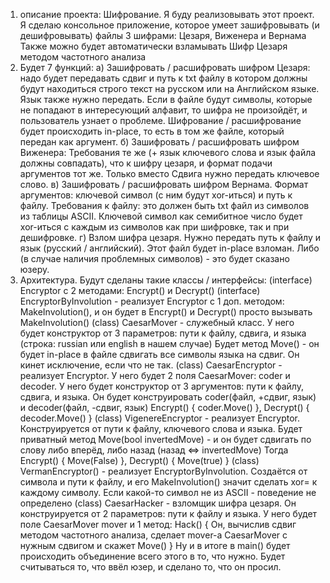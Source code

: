 1) описание проекта:
Шифрование. Я буду реализовывать этот проект. Я сделаю консольное приложение,
которое умеет зашифровывать (и дешифровывать) файлы 3 шифрами: Цезаря, Виженера и Вернама
Также можно будет автоматически взламывать Шифр Цезаря методом частотного анализа 
2) Будет 7 функций:
	а) Зашифровать / расшифровать шифром Цезаря: надо будет передавать сдвиг и путь к txt файлу
	в котором должны будут находиться строго текст на русском или на Английском языке. Язык также нужно передать.
	Если в файле будут символы, которые не попадают в интересующий алфавит, то шифра не произойдёт, и пользователь
	узнает о проблеме. Шифрование / расшифрование будет происходить in-place, то есть в том же файле,
	который передан как аргумент.
	б) Зашифровать / расшифровать шифром Виженера: Требования те же (+ язык ключевого слова и язык файла должны совпадать),
	что к шифру цезаря, и формат подачи аргументов тот же.
	Только вместо Сдвига нужно передать ключевое слово.
	в) Зашифровать / расшифровать шифром Вернама. Формат аргументов: ключевой символ (с ним будут xor-иться) и путь к файлу.
	Требования к файлу: это должен быть txt файл из символов из таблицы ASCII. 
	Ключевой символ как семибитное число будет xor-иться с каждым из символов как при шифровке, так и при дешифровке.
	г) Взлом шифра цезаря. Нужно передать путь к файлу и язык (русский / английский). Этот файл будет in-place взломан.
	Либо (в случае наличия проблемных символов) - это будет сказано юзеру.
3) Архитектура.
Будут сделаны такие классы / интерфейсы:
(interface) Encryptor с 2 методами: Encrypt() и Decrypt()
(interface) EncryptorByInvolution - реализует Encryptor с 1 доп. методом: MakeInvolution(), и он будет в Encrypt() и Decrypt()
просто вызывать MakeInvolution()
(class) CaesarMover - служебный класс. 
У него будет конструктор от 3 параметров: пути к файлу, сдвига, и языка (строка: russian или english в нашем случае)
Будет метод Move() - он будет in-place в файле сдвигать все символы языка на сдвиг. Он кинет исключение, если что не так.
(class) CaesarEncryptor - реализует Encryptor. У него будет 2 поля CaesarMover: coder и decoder. 
У него будет конструктор от 3 аргументов: пути к файлу, сдвига, и языка. Он будет конструировать coder(файл, +сдвиг, язык) и
decoder(файл, -сдвиг, язык)
Encrypt() { coder.Move() }, Decrypt() { decoder.Move() }
(class) VigenereEncryptor - реализует Encryptor. Конструируется от пути к файлу, ключевого слова и языка.
Будет приватный метод Move(bool invertedMove) - и он будет сдвигать по слову либо вперёд, либо назад (назад <=> invertedMove)
Тогда Encrypt() { Move(False) }, Decrypt() { Move(true) }
(class) VermanEncryptor() - реализует EncryptorByInvolution. Создаётся от символа и пути к файлу, и его MakeInvolution() значит сделать xor= к каждому символу. Если какой-то символ не из ASCII - поведение не определено
(class) CaesarHacker - взломщик шифра цезаря. Он конструируется от 2 параметров: пути к файлу и языка. 
У него будет поле CaesarMover mover и 1 метод: Hack() { 
	Он, вычислив сдвиг методом частотного анализа, сделает mover-а CaesarMover с нужным сдвигом и скажет Move() 
}
Ну и в итоге в main() будет происходить объединение всего этого в то, что нужно. Будет считываться то, что ввёл юзер, и сделано
то, что он просил.
